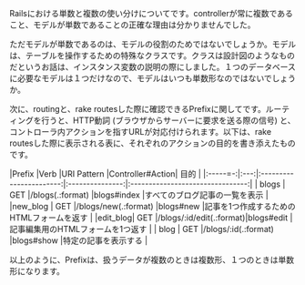 Railsにおける単数と複数の使い分けについてです。controllerが常に複数であること、モデルが単数であることの正確な理由は分かりませんでした。

ただモデルが単数であるのは、モデルの役割のためではないでしょうか。モデルは、テーブルを操作するための特殊なクラスです。クラスは設計図のようなものだというお話は、インスタンス変数の説明の際にしました。１つのデータベースに必要なモデルは１つだけなので、モデルはいつも単数形なのではないでしょうか。

次に、routingと、rake routesした際に確認できるPrefixに関してです。ルーティングを行うと、HTTP動詞 (ブラウザからサーバーに要求を送る際の信号) と、コントローラ内アクションを指すURLが対応付けられます。以下は、rake routesした際に表示される表に、それぞれのアクションの目的を書き添えたものです。

|Prefix   |Verb |URI Pattern              |Controller#Action|          目的                    |
|:-----=-:|:---:|:-----------------------:|:---------------:|:--------------------------------:|
| blogs   | GET |/blogs(.:format)         |blogs#index      |すべてのブログ記事の一覧を表示          | 
|new_blog | GET |/blogs/new(.:format)     |blogs#new        |記事を1つ作成するためのHTMLフォームを返す | 
|edit_blog| GET |/blogs/:id/edit(.:format)|blogs#edit       |記事編集用のHTMLフォームを1つ返す       | 
| blog    | GET |/blogs/:id(.:format)     |blogs#show       |特定の記事を表示する                  | 

 
以上のように、Prefixは、扱うデータが複数のときは複数形、１つのときは単数形になります。



